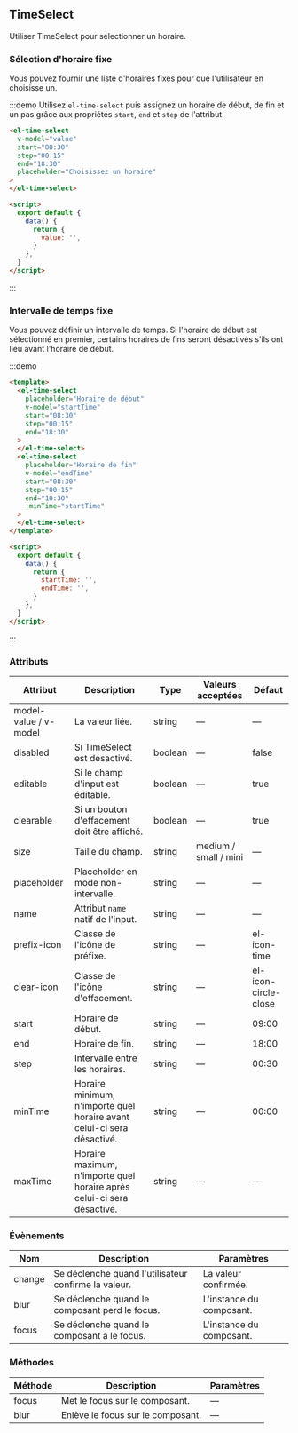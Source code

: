 ## TimeSelect

Utiliser TimeSelect pour sélectionner un horaire.

### Sélection d'horaire fixe

Vous pouvez fournir une liste d'horaires fixés pour que l'utilisateur en choisisse un.

:::demo Utilisez `el-time-select` puis assignez un horaire de début, de fin et un pas grâce aux propriétés `start`, `end` et `step` de l'attribut.

```html
<el-time-select
  v-model="value"
  start="08:30"
  step="00:15"
  end="18:30"
  placeholder="Choisissez un horaire"
>
</el-time-select>

<script>
  export default {
    data() {
      return {
        value: '',
      }
    },
  }
</script>
```

:::

### Intervalle de temps fixe

Vous pouvez définir un intervalle de temps. Si l'horaire de début est sélectionné en premier, certains horaires de fins seront désactivés s'ils ont lieu avant l'horaire de début.

:::demo

```html
<template>
  <el-time-select
    placeholder="Horaire de début"
    v-model="startTime"
    start="08:30"
    step="00:15"
    end="18:30"
  >
  </el-time-select>
  <el-time-select
    placeholder="Horaire de fin"
    v-model="endTime"
    start="08:30"
    step="00:15"
    end="18:30"
    :minTime="startTime"
  >
  </el-time-select>
</template>

<script>
  export default {
    data() {
      return {
        startTime: '',
        endTime: '',
      }
    },
  }
</script>
```

:::

### Attributs

| Attribut              | Description                                                            | Type    | Valeurs acceptées     | Défaut               |
| --------------------- | ---------------------------------------------------------------------- | ------- | --------------------- | -------------------- |
| model-value / v-model | La valeur liée.                                                        | string  | —                     | —                    |
| disabled              | Si TimeSelect est désactivé.                                           | boolean | —                     | false                |
| editable              | Si le champ d'input est éditable.                                      | boolean | —                     | true                 |
| clearable             | Si un bouton d'effacement doit être affiché.                           | boolean | —                     | true                 |
| size                  | Taille du champ.                                                       | string  | medium / small / mini | —                    |
| placeholder           | Placeholder en mode non-intervalle.                                    | string  | —                     | —                    |
| name                  | Attribut `name` natif de l'input.                                      | string  | —                     | —                    |
| prefix-icon           | Classe de l'icône de préfixe.                                          | string  | —                     | el-icon-time         |
| clear-icon            | Classe de l'icône d'effacement.                                        | string  | —                     | el-icon-circle-close |
| start                 | Horaire de début.                                                      | string  | —                     | 09:00                |
| end                   | Horaire de fin.                                                        | string  | —                     | 18:00                |
| step                  | Intervalle entre les horaires.                                         | string  | —                     | 00:30                |
| minTime               | Horaire minimum, n'importe quel horaire avant celui-ci sera désactivé. | string  | —                     | 00:00                |
| maxTime               | Horaire maximum, n'importe quel horaire après celui-ci sera désactivé. | string  | —                     | —                    |

### Évènements

| Nom    | Description                                          | Paramètres               |
| ------ | ---------------------------------------------------- | ------------------------ |
| change | Se déclenche quand l'utilisateur confirme la valeur. | La valeur confirmée.     |
| blur   | Se déclenche quand le composant perd le focus.       | L'instance du composant. |
| focus  | Se déclenche quand le composant a le focus.          | L'instance du composant. |

### Méthodes

| Méthode | Description                       | Paramètres |
| ------- | --------------------------------- | ---------- |
| focus   | Met le focus sur le composant.    | —          |
| blur    | Enlève le focus sur le composant. | —          |
